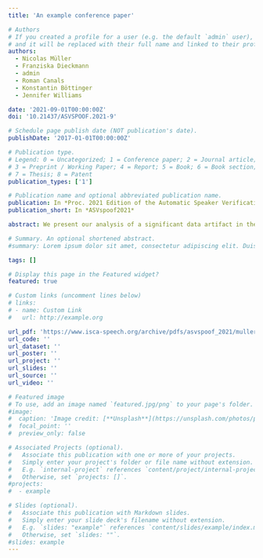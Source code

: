 ```yaml
---
title: 'An example conference paper'

# Authors
# If you created a profile for a user (e.g. the default `admin` user), write the username (folder name) here
# and it will be replaced with their full name and linked to their profile.
authors:
  - Nicolas Müller
  - Franziska Dieckmann
  - admin
  - Roman Canals
  - Konstantin Böttinger
  - Jennifer Williams

date: '2021-09-01T00:00:00Z'
doi: '10.21437/ASVSPOOF.2021-9'

# Schedule page publish date (NOT publication's date).
publishDate: '2017-01-01T00:00:00Z'

# Publication type.
# Legend: 0 = Uncategorized; 1 = Conference paper; 2 = Journal article;
# 3 = Preprint / Working Paper; 4 = Report; 5 = Book; 6 = Book section;
# 7 = Thesis; 8 = Patent
publication_types: ['1']

# Publication name and optional abbreviated publication name.
publication: In *Proc. 2021 Edition of the Automatic Speaker Verification and Spoofing Countermeasures Challenge*
publication_short: In *ASVspoof2021*

abstract: We present our analysis of a significant data artifact in the official 2019/2021 ASVspoof Challenge Dataset. We identify an uneven distribution of silence duration in the training and test splits, which tends to correlate with the target prediction label. Bonafide instances tend to have significantly longer leading and trailing silences than spoofed instances. In this paper, we explore this phenomenon and its impact in depth. We compare several types of models trained on a) only the duration of the leading silence and b) only on the duration of leading and trailing silence. Results show that models trained on only the duration of the leading silence perform particularly well, and achieve up to 85% percent accuracy and an equal error rate (EER) of 15.1%. At the same time, we observe that trimming silence during pre-processing and then training established antispoofing models using signal-based features leads to comparatively worse performance. In that case, EER increases from 3.6% (with silence) to 15.5% (trimmed silence). Our findings suggest that previous work may, in part, have inadvertently learned thespoof/bonafide distinction by relying on the duration of silence as it appears in the official challenge dataset. We discuss the potential consequences that this has for interpreting system scores in the challenge and discuss how the ASV community may further consider this issue. 

# Summary. An optional shortened abstract.
#summary: Lorem ipsum dolor sit amet, consectetur adipiscing elit. Duis posuere tellus ac convallis placerat. Proin tincidunt magna sed ex sollicitudin condimentum.

tags: []

# Display this page in the Featured widget?
featured: true

# Custom links (uncomment lines below)
# links:
# - name: Custom Link
#   url: http://example.org

url_pdf: 'https://www.isca-speech.org/archive/pdfs/asvspoof_2021/muller21_asvspoof.pdf'
url_code: ''
url_dataset: ''
url_poster: ''
url_project: ''
url_slides: ''
url_source: ''
url_video: ''

# Featured image
# To use, add an image named `featured.jpg/png` to your page's folder.
#image:
#  caption: 'Image credit: [**Unsplash**](https://unsplash.com/photos/pLCdAaMFLTE)'
#  focal_point: ''
#  preview_only: false

# Associated Projects (optional).
#   Associate this publication with one or more of your projects.
#   Simply enter your project's folder or file name without extension.
#   E.g. `internal-project` references `content/project/internal-project/index.md`.
#   Otherwise, set `projects: []`.
#projects:
#  - example

# Slides (optional).
#   Associate this publication with Markdown slides.
#   Simply enter your slide deck's filename without extension.
#   E.g. `slides: "example"` references `content/slides/example/index.md`.
#   Otherwise, set `slides: ""`.
#slides: example
---
```

